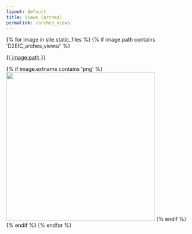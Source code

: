 ```yaml
---
layout: default
title: Views (arches)
permalink: /arches_views
---
```

{% for image in site.static_files %}
  {% if image.path contains 'D2EIC_arches_views/' %}
<p><a href="{{ site.baseurl }}/{{ image.path }}">{{ image.path }}</a></p>
    {% if image.extname contains 'png' %}
<img src="{{ site.baseurl }}/{{ image.path }}" width="400px"/>
    {% endif %}
  {% endif %}
{% endfor %}
